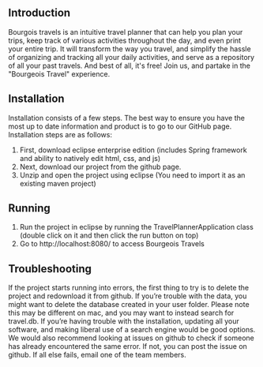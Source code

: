 ## Introduction
Bourgois travels is an intuitive travel planner that can help you plan your trips, keep track of various activities throughout the day, and even print your entire trip. It will transform the way you travel, and simplify the hassle of organizing and tracking all your daily activities, and serve as a repository of all your past travels. And best of all, it's free! Join us, and partake in the "Bourgeois Travel" experience.

## Installation
Installation consists of a few steps. The best way to ensure you have the most up to date information and product is to go to our GitHub page. Installation steps are as follows:

1. First, download eclipse enterprise edition (includes Spring framework and ability to natively edit html, css, and js)
2. Next, download our project from the github page. 
3. Unzip and open the project using eclipse (You need to import it as an existing maven project) 

## Running

1. Run the project in eclipse by running the TravelPlannerApplication class (double click on it and then click the run button on top)
2. Go to http://localhost:8080/ to access Bourgeois Travels

## Troubleshooting
If the project starts running into errors, the first thing to try is to delete the project and redownload it from github.
If you’re trouble with the data, you might want to delete the database created in your user folder. Please note this may be different on mac, and you may want to instead search for travel.db.
If you’re having trouble with the installation, updating all your software, and making liberal use of a search engine would be good options.
 We would also recommend looking at issues on github to check if someone has already encountered the same error. If not, you can post the issue on github. 
If all else fails, email one of the team members.  

